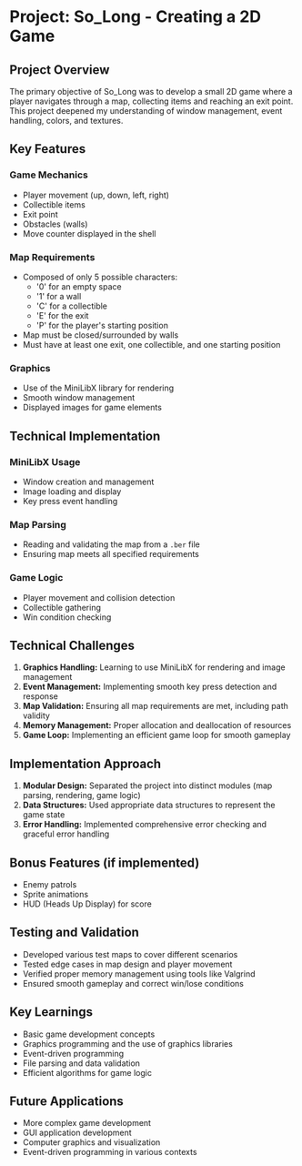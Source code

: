# Project: So_Long - Creating a 2D Game

## Project Overview

The primary objective of So_Long was to develop a small 2D game where a player navigates through a map, collecting items and reaching an exit point. This project deepened my understanding of window management, event handling, colors, and textures.

## Key Features

### Game Mechanics

- Player movement (up, down, left, right)
- Collectible items
- Exit point
- Obstacles (walls)
- Move counter displayed in the shell

### Map Requirements

- Composed of only 5 possible characters:
  - '0' for an empty space
  - '1' for a wall
  - 'C' for a collectible
  - 'E' for the exit
  - 'P' for the player's starting position
- Map must be closed/surrounded by walls
- Must have at least one exit, one collectible, and one starting position

### Graphics

- Use of the MiniLibX library for rendering
- Smooth window management
- Displayed images for game elements

## Technical Implementation

### MiniLibX Usage

- Window creation and management
- Image loading and display
- Key press event handling

### Map Parsing

- Reading and validating the map from a `.ber` file
- Ensuring map meets all specified requirements

### Game Logic

- Player movement and collision detection
- Collectible gathering
- Win condition checking

## Technical Challenges

1. **Graphics Handling:** Learning to use MiniLibX for rendering and image management
2. **Event Management:** Implementing smooth key press detection and response
3. **Map Validation:** Ensuring all map requirements are met, including path validity
4. **Memory Management:** Proper allocation and deallocation of resources
5. **Game Loop:** Implementing an efficient game loop for smooth gameplay

## Implementation Approach

1. **Modular Design:** Separated the project into distinct modules (map parsing, rendering, game logic)
2. **Data Structures:** Used appropriate data structures to represent the game state
3. **Error Handling:** Implemented comprehensive error checking and graceful error handling

## Bonus Features (if implemented)

- Enemy patrols
- Sprite animations
- HUD (Heads Up Display) for score

## Testing and Validation

- Developed various test maps to cover different scenarios
- Tested edge cases in map design and player movement
- Verified proper memory management using tools like Valgrind
- Ensured smooth gameplay and correct win/lose conditions

## Key Learnings

- Basic game development concepts
- Graphics programming and the use of graphics libraries
- Event-driven programming
- File parsing and data validation
- Efficient algorithms for game logic

## Future Applications

- More complex game development
- GUI application development
- Computer graphics and visualization
- Event-driven programming in various contexts
